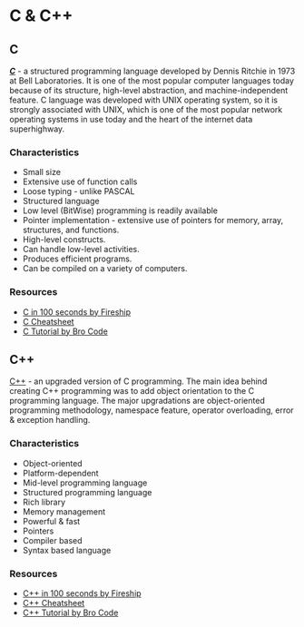 # C & C++

## C

***[C](https://en.wikipedia.org/wiki/C_(programming_language))*** - a structured programming language developed by Dennis Ritchie in 1973 at Bell Laboratories. It is one of the most popular computer languages today because of its structure, high-level abstraction, and machine-independent feature. C language was developed with UNIX operating system, so it is strongly associated with UNIX, which is one of the most popular network operating systems in use today and the heart of the internet data superhighway.

### Characteristics
- Small size
- Extensive use of function calls
- Loose typing - unlike PASCAL
- Structured language
- Low level (BitWise) programming is readily available
- Pointer implementation - extensive use of pointers for memory, array, structures, and functions.
- High-level constructs.
- Can handle low-level activities.
- Produces efficient programs.
- Can be compiled on a variety of computers.

### Resources
- [C in 100 seconds by Fireship](https://www.youtube.com/watch?v=U3aXWizDbQ4)
- [C Cheatsheet](https://www.codewithharry.com/blogpost/c-cheatsheet/)
- [C Tutorial by Bro Code](https://www.youtube.com/watch?v=87SH2Cn0s9A)

## C++

[C++](https://en.wikipedia.org/wiki/C%2B%2B) - an upgraded version of C programming. The main idea behind creating C++ programming was to add object orientation to the C programming language. The major upgradations are object-oriented programming methodology, namespace feature, operator overloading, error & exception handling.

### Characteristics
- Object-oriented
- Platform-dependent
- Mid-level programming language
- Structured programming language
- Rich library
- Memory management
- Powerful & fast 
- Pointers
- Compiler based
- Syntax based language

### Resources
- [C++ in 100 seconds by Fireship](https://www.youtube.com/watch?v=MNeX4EGtR5Y)
- [C++ Cheatsheet](https://www.codewithharry.com/blogpost/cpp-cheatsheet/)
- [C++ Tutorial by Bro Code](https://www.youtube.com/watch?v=-TkoO8Z07hI)